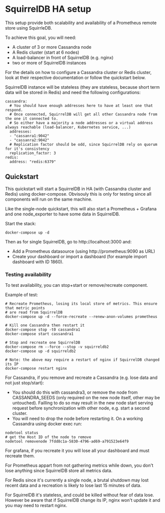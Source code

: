 # SquirrelDB HA setup

This setup provide both scalability and availability of a Prometheus remote store using SquirrleDB.

To achieve this goal, you will need:

* A cluster of 3 or more Cassandra node
* A Redis cluster (start at 6 nodes)
* A load-balancer in front of SquirrelDB (e.g. nginx)
* two or more of SquirrelDB instances

For the details on how to configure a Cassandra cluster or Redis cluster, look at their
respective documentation or follow the quickstart below.

SquirrelDB instance will be stateless (they are stateless, because short term data will be stored in Redis) and
need the following configurations:

```
cassandra:
  # You should have enough addresses here to have at least one that respond.
  # Once connected, SquirrelDB will get all other Cassandra node from the one it connected to.
  # So either have a majority a node addresses or a virtual address always reachable (load-balancer, Kubernetes service, ...)
  addresses:
  - "cassanra1:9042"
  - "cassanra2:9042"
  # Replication factor should be odd, since SquirrelDB rely on quorum for it's consistency
  replication_factor: 3
redis:
  address: "redis:6379"
```

## Quickstart

This quickstart will start a SquirrelDB in HA (with Cassandra cluster and Redis) using docker-compose.
Obvisouly this is only for testing since all components will run on the same machine.

Like the single-node quickstart, this will also start a Prometheus + Grafana and one node_exporter to
have some data in SquirrelDB.

Start the stack:

```
docker-compose up -d
```

Then as for single SquirrelDB, go to http://localhost:3000 and:

* Add a Prometheus datasource (using http://prometheus:9090 as URL)
* Create your dashboard or import a dashboard (for example import dashboard with ID 1860).

### Testing availability

To test availability, you can stop+start or remove/recreate component.

Example of test:

```
# Recreate Prometheus, losing its local store of metrics. This ensure that metric points
# are read from SquirrelDB
docker-compose up -d --force-recreate --renew-anon-volumes prometheus

# Kill one Cassandra then restart it
docker-compose stop -t0 cassandra1
docker-compose start cassandra1

# Stop and recreate one SquirrelDB
docker-compose rm --force --stop -v squirreldb2
docker-compose up -d squirreldb2

# Note: the above may require a restart of nginx if SquirrelDB changed its IP
docker-compose restart nginx
```

For Cassandra, if you remove and recreate a Cassandra (e.g. lose data and not just stop/start):

* You should do this with cassandra3, or remove the node from CASSANDRA_SEEDS (only required on the new node itself, other may
  be untouched). Failling to do so may result in the new node start serving request before synchronization with other node, e.g. start
  a second cluster.
* You will need to drop the node before restarting it. On a working Cassandra using docker exec run:
```
nodetool status
# get the Host ID of the node to remove
nodetool removenode 7fdd8c1a-5830-4796-ad69-a791523e64f9
```

For grafana, if you recreate it you will lose all your dashboard and must recreate them.

For Prometheus appart from not gathering metrics while down, you don't lose anything since SquirrelDB store
all metrics data.

For Redis since it's currently a single node, a brutal shutdown may lost recent data and a recreation is likely to
lose last 15 minutes of data.

For SquirrelDB it's stateless, and could be killed without fear of data lose. However be aware that if SquirrelDB change
its IP, nginx won't update it and you may need to restart nginx.
